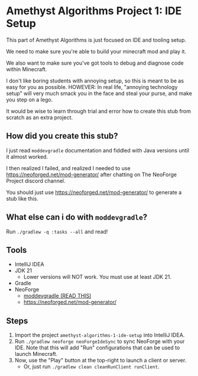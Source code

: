# Amethyst Algorithms Project 1: IDE Setup

This part of Amethyst Algorithms is just focused on IDE and tooling setup.

We need to make sure you're able to build your minecraft mod and play it.

We also want to make sure you've got tools to debug and diagnose code within Minecraft.

I don't like boring students with annoying setup, so this is meant to be as easy for you as possible.
HOWEVER: In real life, "annoying technology setup" will very much smack you in the face and steal your purse, and make you step on a lego. 

It would be wise to learn through trial and error how to create this stub from scratch as an extra project.

## How did you create this stub?

I just read `moddevgradle` documentation and fiddled with Java versions until it almost worked.

I then realized I failed, and realized I needed to use <https://neoforged.net/mod-generator/> after chatting on The NeoForge Project discord channel.

You should just use <https://neoforged.net/mod-generator/> to generate a stub like this.

## What else can i do with `moddevgradle`?

Run `./gradlew -q :tasks --all` and read!

## Tools

- IntelliJ IDEA
- JDK 21
  - Lower versions will NOT work. You must use at least JDK 21.
- Gradle
- NeoForge
  - [moddevgradle (READ THIS)](https://projects.neoforged.net/neoforged/moddevgradle)
  - https://neoforged.net/mod-generator/

## Steps

1. Import the project `amethyst-algorithms-1-ide-setup` into IntelliJ IDEA.
2. Run `./gradlew neoforge neoForgeIdeSync` to sync NeoForge with your IDE. Note that this will add "Run" configurations that can be used to launch Minecraft.
3. Now, use the "Play" button at the top-right to launch a client or server.
   - Or, just run `./gradlew clean cleanRunClient runClient`.
